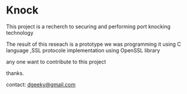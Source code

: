 Knock
=====

This project is a recherch to securing and performing port knocking technology

The result of this reseach is a prototype we was programming it using C language ,SSL protocole implementation using OpenSSL library

any one want to contribute to this project 

thanks.

contact: dgeeky@gmail.com


